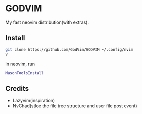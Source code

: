 # GODVIM

My fast neovim distribution(with extras).

## Install
```bash
git clone https://github.com/GodVim/GODVIM ~/.config/nvim
v
```
in neovim, run
```lua
MasonToolsInstall
```

## Credits
- Lazyvim(inspiration)
- NvChad(stloe the file tree structure and user file post event)
